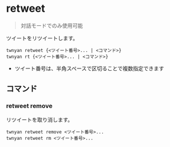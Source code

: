 # retweet

> 対話モードでのみ使用可能

ツイートをリツイートします。

```
twnyan retweet {<ツイート番号>... | <コマンド>}
twnyan rt {<ツイート番号>... | <コマンド>}
```

- ツイート番号は、半角スペースで区切ることで複数指定できます

## コマンド

### retweet remove

リツイートを取り消します。

```
twnyan retweet remove <ツイート番号>...
twnyan retweet rm <ツイート番号>...
```
